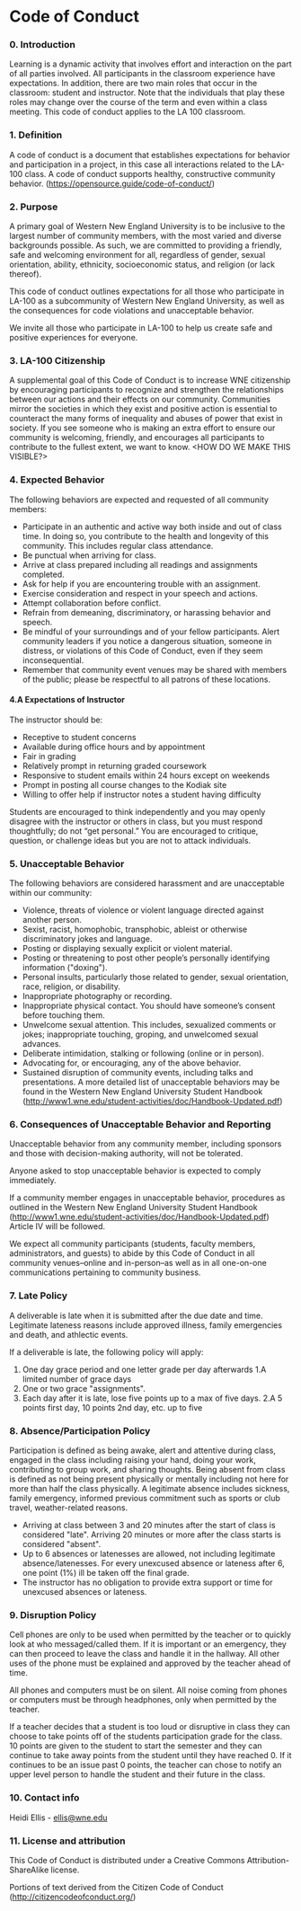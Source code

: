 # Code of Conduct

### 0. Introduction
Learning is a dynamic activity that involves effort and interaction on the part of all parties involved. All participants in the classroom experience have expectations. In addition, there are two main roles that occur in the classroom: student and instructor.  Note that the individuals that play these roles may change over the course of the term and even within a class meeting. This code of conduct applies to the LA 100 classroom. 

### 1. Definition

A code of conduct is a document that establishes expectations for behavior and participation in a project, in this case all interactions related to the LA-100 class. A code of conduct supports healthy, constructive community behavior. (https://opensource.guide/code-of-conduct/)

### 2. Purpose

A primary goal of Western New England University is to be inclusive to the largest number of community members, with the most varied and diverse backgrounds possible. As such, we are committed to providing a friendly, safe and welcoming environment for all, regardless of gender, sexual orientation, ability, ethnicity, socioeconomic status, and religion (or lack thereof).

This code of conduct outlines expectations for all those who participate in LA-100 as a subcommunity of Western New England University, as well as the consequences for code violations and unacceptable behavior.

We invite all those who participate in LA-100 to help us create safe and positive experiences for everyone.

### 3. LA-100 Citizenship

A supplemental goal of this Code of Conduct is to increase WNE citizenship by encouraging participants to recognize and strengthen the relationships between our actions and their effects on our community. Communities mirror the societies in which they exist and positive action is essential to counteract the many forms of inequality and abuses of power that exist in society. If you see someone who is making an extra effort to ensure our community is welcoming, friendly, and encourages all participants to contribute to the fullest extent, we want to know.
<HOW DO WE MAKE THIS VISIBLE?>

### 4. Expected Behavior

The following behaviors are expected and requested of all community members:
 * Participate in an authentic and active way both inside and out of class time. In doing so, you contribute to the health and longevity of this community. This includes regular class attendance.
 * Be punctual when arriving for class.
 * Arrive at class prepared including all readings and assignments completed.
 * Ask for help if you are encountering trouble with an assignment.
 * Exercise consideration and respect in your speech and actions.
 * Attempt collaboration before conflict.
 * Refrain from demeaning, discriminatory, or harassing behavior and speech.
 * Be mindful of your surroundings and of your fellow participants. Alert community leaders if you notice a dangerous situation, someone in distress, or violations of this Code of Conduct, even if they seem inconsequential.
 * Remember that community event venues may be shared with members of the public; please be respectful to all patrons of these locations.

#### 4.A Expectations of Instructor

The instructor should be:
 * Receptive to student concerns
 * Available during office hours and by appointment
 * Fair in grading
 * Relatively prompt in returning graded coursework
 * Responsive to student emails within 24 hours except on weekends
 * Prompt in posting all course changes to the Kodiak site
 * Willing to offer help if instructor notes a student having difficulty

Students are encouraged to think independently and you may openly disagree with the instructor or others in class, but you must respond thoughtfully; do not “get personal.”  You are encouraged to critique, question, or challenge ideas but you are not to attack individuals.

### 5. Unacceptable Behavior

The following behaviors are considered harassment and are unacceptable within our community:
 * Violence, threats of violence or violent language directed against another person.
 * Sexist, racist, homophobic, transphobic, ableist or otherwise discriminatory jokes and language.
 * Posting or displaying sexually explicit or violent material.
 * Posting or threatening to post other people’s personally identifying information ("doxing").
 * Personal insults, particularly those related to gender, sexual orientation, race, religion, or disability.
 * Inappropriate photography or recording.
 * Inappropriate physical contact. You should have someone’s consent before touching them.
 * Unwelcome sexual attention. This includes, sexualized comments or jokes; inappropriate touching, groping, and unwelcomed sexual advances.
 * Deliberate intimidation, stalking or following (online or in person).
 * Advocating for, or encouraging, any of the above behavior.
 * Sustained disruption of community events, including talks and presentations.
A more detailed list of unacceptable behaviors may be found in the Western New England University Student Handbook (http://www1.wne.edu/student-activities/doc/Handbook-Updated.pdf)

### 6. Consequences of Unacceptable Behavior and Reporting

Unacceptable behavior from any community member, including sponsors and those with decision-making authority, will not be tolerated.

Anyone asked to stop unacceptable behavior is expected to comply immediately.

If a community member engages in unacceptable behavior, procedures as outlined in the Western New England University Student Handbook (http://www1.wne.edu/student-activities/doc/Handbook-Updated.pdf) Article IV will be followed.

We expect all community participants (students, faculty members, administrators, and guests) to abide by this Code of Conduct in all community venues–online and in-person–as well as in all one-on-one communications pertaining to community business.

### 7. Late Policy

A deliverable is late when it is submitted after the due date and time. Legitimate lateness reasons include approved illness, family emergencies and death, and athlectic events. 

If a deliverable is late, the following policy will apply:

1. One day grace period and one letter grade per day afterwards
  1.A limited number of grace days 
3. One or two grace "assignments".
2. Each day after it is late, lose five points up to a max of five days. 
  2.A 5 points first day, 10 points 2nd day, etc. up to five

### 8. Absence/Participation Policy
Participation is defined as being awake, alert and attentive during class, engaged in the class including raising your hand, doing your work, contributing to group work, and sharing thoughts. Being absent from class is defined as not being present physically or mentally including not here for more than half the class physically. A legitimate absence includes sickness, family emergency, informed previous commitment such as sports or club travel, weather-related reasons.

 * Arriving at class between 3 and 20 minutes after the start of class is considered "late". Arriving 20 minutes or more after the class starts is considered "absent". 
 * Up to 6 absences or latenesses are allowed, not including legitimate absence/latenesses. For every unexcused absence or lateness after 6, one point (1%) ill be taken off the final grade. 
 * The instructor has no obligation to provide extra support or time for unexcused absences or lateness. 

### 9. Disruption Policy
Cell phones are only to be used when permitted by the teacher or to quickly look at who messaged/called them.  If it is important or an emergency, they can then proceed to leave the class and handle it in the hallway.  All other uses of the phone must be explained and approved by the teacher ahead of time.

All phones and computers must be on silent.  All noise coming from phones or computers must be through headphones, only when permitted by the teacher.

If a teacher decides that a student is too loud or disruptive in class they can choose to take points off of the students participation grade for the class.  10 points are given to the student to start the semester and they can continue to take away points from the student until they have reached 0.  If it continues to be an issue past 0 points, the teacher can chose to notify an upper level person to handle the student and their future in the class.

### 10. Contact info
Heidi Ellis - ellis@wne.edu

### 11. License and attribution

This Code of Conduct is distributed under a Creative Commons Attribution-ShareAlike license.

Portions of text derived from the Citizen Code of Conduct (http://citizencodeofconduct.org/)
